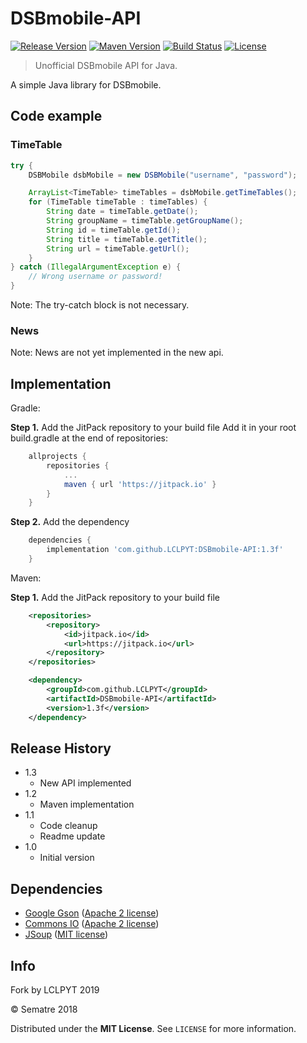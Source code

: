 # DSBmobile-API
[![Release Version][release-image]][release-url]
[![Maven Version][maven-image]][maven-url]
[![Build Status][travis-image]][travis-url]
[![License][license-image]][license-url]
> Unofficial DSBmobile API for Java.


A simple Java library for DSBmobile.

## Code example

### TimeTable
```java
try {
	DSBMobile dsbMobile = new DSBMobile("username", "password");

	ArrayList<TimeTable> timeTables = dsbMobile.getTimeTables();
	for (TimeTable timeTable : timeTables) {
		String date = timeTable.getDate();
		String groupName = timeTable.getGroupName();
		String id = timeTable.getId();
		String title = timeTable.getTitle();
		String url = timeTable.getUrl();
	}
} catch (IllegalArgumentException e) {
	// Wrong username or password!
}
```
Note: The try-catch block is not necessary.

### News
Note: News are not yet implemented in the new api.

## Implementation
Gradle:

**Step 1.** Add the JitPack repository to your build file
Add it in your root build.gradle at the end of repositories:
```gradle
	allprojects {
		repositories {
			...
			maven { url 'https://jitpack.io' }
		}
	}
```
**Step 2.** Add the dependency
```gradle
	dependencies {
		implementation 'com.github.LCLPYT:DSBmobile-API:1.3f'
	}
```

Maven:

**Step 1.** Add the JitPack repository to your build file
```xml
	<repositories>
		<repository>
		    <id>jitpack.io</id>
		    <url>https://jitpack.io</url>
		</repository>
	</repositories>
```

```xml
	<dependency>
	    <groupId>com.github.LCLPYT</groupId>
	    <artifactId>DSBmobile-API</artifactId>
	    <version>1.3f</version>
	</dependency>
```

## Release History
* 1.3
    * New API implemented
* 1.2
    * Maven implementation
* 1.1
    * Code cleanup
	* Readme update
* 1.0
    * Initial version

## Dependencies
- [Google Gson](https://github.com/google/gson) ([Apache 2 license](https://github.com/google/gson/blob/master/LICENSE))
- [Commons IO](https://commons.apache.org/proper/commons-io/) ([Apache 2 license](https://github.com/google/gson/blob/master/LICENSE))
- [JSoup](https://jsoup.org/) ([MIT license](https://jsoup.org/license))

## Info
Fork by LCLPYT 2019

© Sematre 2018

Distributed under the **MIT License**. See ``LICENSE`` for more information.

[release-image]: https://img.shields.io/github/release/Sematre/DSBmobile-API.svg?style=flat-square
[release-url]: https://github.com/Sematre/DSBmobile-API/releases

[maven-image]: https://img.shields.io/maven-central/v/de.sematre.dsbmobile/DSBmobile-API.svg?style=flat-square
[maven-url]: https://search.maven.org/artifact/de.sematre.dsbmobile/DSBmobile-API/

[travis-image]: https://img.shields.io/travis/com/Sematre/DSBmobile-API.svg?style=flat-square
[travis-url]: https://travis-ci.com/Sematre/DSBmobile-API

[license-image]: https://img.shields.io/github/license/Sematre/DSBmobile-API.svg?style=flat-square
[license-url]: https://github.com/Sematre/DSBmobile-API/blob/master/LICENSE
